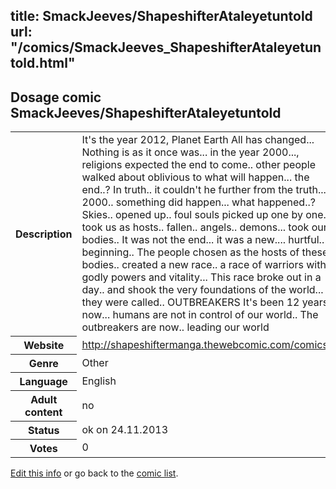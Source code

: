 title: SmackJeeves/ShapeshifterAtaleyetuntold
url: "/comics/SmackJeeves_ShapeshifterAtaleyetuntold.html"
---
Dosage comic SmackJeeves/ShapeshifterAtaleyetuntold
-----------------------------------------

<p id="msg"></p>
<script type="text/javascript">
if (window.location.search === '?edit_info_mail=sent_ok') {
  var elem = document.getElementById("msg");
  elem.innerHTML = 'Edited information sucessfully sent for review, which is usually done daily. Thanks!';
  elem.className = 'ok';
}
</script>
<table class="comicinfo">
<tr>
<th>Description</th><td>It's the year 2012, Planet Earth All has changed... Nothing is as it once was... in the year 2000..., religions expected the end to come.. other people walked about oblivious to what will happen... the end..? In truth.. it couldn't he further from the truth... 2000.. something did happen... what happened..? Skies.. opened up.. foul souls picked up one by one.. took us as hosts.. fallen.. angels.. demons... took our bodies.. It was not the end... it was a new.... hurtful.. beginning.. The people chosen as the hosts of these bodies.. created a new race.. a race of warriors with godly powers and vitality... This race broke out in a day.. and shook the very foundations of the world... they were called.. OUTBREAKERS It's been 12 years now... humans are not in control of our world.. The outbreakers are now.. leading our world</td>
</tr>
<tr>
<th>Website</th><td><a href="http://shapeshiftermanga.thewebcomic.com/comics/">http://shapeshiftermanga.thewebcomic.com/comics/</a></td>
</tr>
<tr>
<th>Genre</th><td>Other</td>
</tr>
<tr>
<th>Language</th><td>English</td>
</tr>
<tr>
<th>Adult content</th><td>no</td>
</tr>
<tr>
<th>Status</th><td>ok on 24.11.2013</td>
</tr>
<tr>
<th>Votes</th><td>0</td>
</tr>
</table>

[Edit this info](SmackJeeves_ShapeshifterAtaleyetuntold_edit.html) or go back to the [comic list](../comic-index.html).
